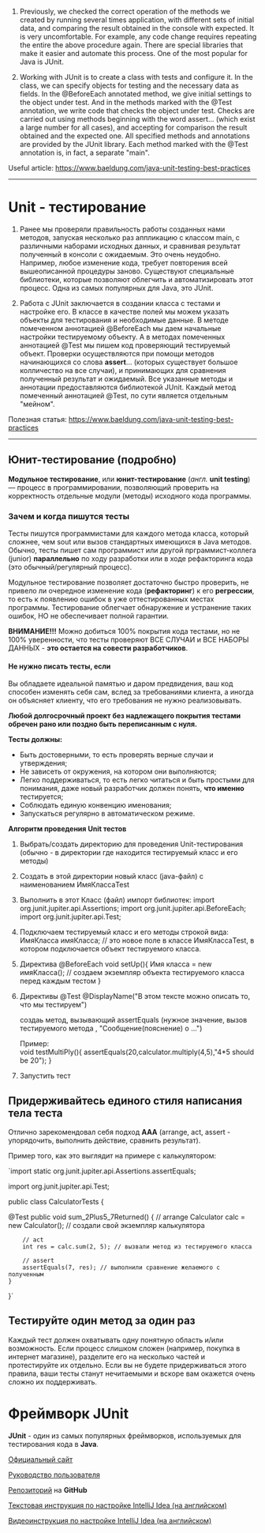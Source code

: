 1. Previously, we checked the correct operation of the methods we created by running several times
   application, with different sets of initial data, and comparing the result obtained in the console
   with expected. It is very uncomfortable. For example, any code change requires repeating the entire
   the above procedure again. There are special libraries that make it easier
   and automate this process. One of the most popular for Java is JUnit.

2. Working with JUnit is to create a class with tests and configure it.
   In the class, we can specify objects for testing and the necessary data as fields.
   In the @BeforeEach annotated method, we give initial settings to the object under test.
   And in the methods marked with the @Test annotation, we write code that checks the object under test.
   Checks are carried out using methods beginning with the word assert... (which exist
   a large number for all cases), and accepting for comparison the result obtained and the expected one.
   All specified methods and annotations are provided by the JUnit library.
   Each method marked with the @Test annotation is, in fact, a separate "main".

Useful article:
https://www.baeldung.com/java-unit-testing-best-practices

------------------------------

# Unit - тестирование

1. Ранее мы проверяли правильность работы созданных нами методов, запуская несколько раз
   аппликацию с классом main, с различными наборами исходных данных, и сравнивая результат полученный в консоли
   с ожидаемым. Это очень неудобно. Например, любое изменение кода, требует повторения всей
   вышеописанной процедуры заново. Существуют специальные библиотеки, которые позволяют облегчить
   и автоматизировать этот процесс. Одна из самых популярных для Java, это JUnit.

2. Работа с JUnit заключается в создании класса с тестами и настройке его.
   В классе в качестве полей мы можем указать объекты для тестирования и необходимые данные.
   В методе помеченном аннотацией @BeforeEach мы даем начальные настройки тестируемому объекту.
   А в методах помеченных аннотацией @Test мы пишем код проверяющий тестируемый объект.
   Проверки осуществляются при помощи методов начинающихся со слова **assert**... (которых существует
   большое колличество на все случаи), и принимающих для сравнения полученный результат и ожидаемый.
   Все указанные методы и аннотации предоставляются библиотекой JUnit.
   Каждый метод помеченный аннотацией @Test, по сути является отдельным "мейном".

Полезная статья:
https://www.baeldung.com/java-unit-testing-best-practices

_________________________________

## Юнит-тестирование (подробно)

**Модульное тестирование**, или **юнит-тестирование** (*англ.* **unit testing**) — процесс в
программировании, позволяющий проверить на корректность отдельные модули (методы) исходного кода
программы.

### Зачем и когда пишутся тесты
Тесты пишутся программистами для каждого метода класса, который сложнее, чем sout или вызов
стандартных имеющихся в Java методов. Обычно, тесты пишет сам программист или другой
прграммист-коллега (junior) **параллельно** по ходу разработки или в ходе рефакторинга кода
(это обычный/регулярный процесс).

Модульное тестирование позволяет достаточно быстро проверить, не привело ли очередное изменение кода
(**рефакторинг**) к его **регрессии**, то есть к появлению ошибок в уже оттестированных местах программы.
Тестирование облегчает обнаружение и устранение таких ошибок, НО не обеспечивает полной гарантии.

**ВНИМАНИЕ!!!**
Можно добиться 100% покрытия кода тестами, но не 100% уверенности, что тесты проверяют ВСЕ СЛУЧАИ и
ВСЕ НАБОРЫ ДАННЫХ - **это остается на совести разработчиков**.

#### Не нужно писать тесты, если
Вы обладаете идеальной памятью и даром предвидения, ваш код способен изменять себя сам,
вслед за требованиями клиента, а иногда он объясняет клиенту, что его требования не нужно реализовывать.

**Любой долгосрочный проект без надлежащего покрытия тестами обречен рано или поздно
быть переписанным с нуля.**

**Тесты должны:**
- Быть достоверными, то есть проверять верные случаи и утверждения;
- Не зависеть от окружения, на котором они выполняются;
- Легко поддерживаться, то есть легко читаться и быть простыми для понимания,
  даже новый разработчик должен понять, **что именно** тестируется;
- Соблюдать единую конвенцию именования;
- Запускаться регулярно в автоматическом режиме.

**Алгоритм проведения Unit тестов**
1. Выбрать/создать директорию для проведения Unit-тестирования (обычно - в директории где
   находится тестируемый класс и его методы)
2. Создать в этой директории новый класс (java-файл) с наименованием ИмяКлассаTest
3. Выполнить в этот Класс (файл) импорт библиотек:
   import org.junit.jupiter.api.Assertions;
   import org.junit.jupiter.api.BeforeEach;
   import org.junit.jupiter.api.Test;
4. Подключаем тестируемый класс и его методы строкой вида:
   ИмяКласса имяКласса; // это новое поле в классе ИмяКлассаTest, в котором подключается объект тестируемого класса.
5. Директива @BeforeEach
   void setUp(){
   Имя класса = new имяKласса(); // создаем экземпляр объекта тестируемого класса перед каждым тестом
   }
6. Директивы
   @Test
   @DisplayName("В этом тексте можно описать то, что мы тестируем")

   создаь метод, вызывающий assertEquals (нужное значение, вызов тестируемого метода , "Сообщение(пояснение) о ...")

   Пример:   
   void testMultiPly(){
   assertEquals(20,calculator.multiply(4,5),"4*5 should be 20");
   }
7. Запустить тест

## Придерживайтесь единого стиля написания тела теста
Отлично зарекомендовал себя подход **AAA**
(arrange, act, assert - упорядочить, выполнить действие, сравнить результат).

Пример того, как это выглядит на примере с калькулятором:

`import static org.junit.jupiter.api.Assertions.assertEquals;

import org.junit.jupiter.api.Test;

public class CalculatorTests {

@Test
public void sum_2Plus5_7Returned() {
// arrange
Calculator calc = new Calculator(); // создали свой экземпляр калькулятора

		// act
		int res = calc.sum(2, 5); // вызвали метод из тестируемого класса

		// assert
		assertEquals(7, res); // выполнили сравнение желаемого с полученным
	}
}`

## Тестируйте один метод за один раз
Каждый тест должен охватывать одну понятную область и/или возможность.
Если процесс слишком сложен (например, покупка в интернет магазине),
разделите его на несколько частей и протестируйте их отдельно.
Если вы не будете придерживаться этого правила, ваши тесты станут нечитаемыми
и вскоре вам окажется очень сложно их поддерживать.


# Фреймворк JUnit

**JUnit** - один из самых популярных фреймворков, используемых для тестирования кода в **Java**.

[Официальный сайт](https://junit.org/junit5/)

[Руководство пользователя](https://junit.org/junit5/docs/current/user-guide/)

[Репозиторий](https://github.com/junit-team/junit5/) на **GitHub**

[Текстовая инструкция по настройке IntelliJ Idea (на английском)](https://www.jetbrains.com/help/idea/junit.html)

[Видеоинструкция по настройке IntelliJ Idea (на английском)](https://www.youtube.com/watch?v=we3zJE3hlWE)
